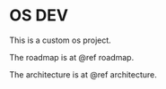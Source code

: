 OS DEV
======

This is a custom os project.

The roadmap is at @ref roadmap.

The architecture is at @ref architecture.
